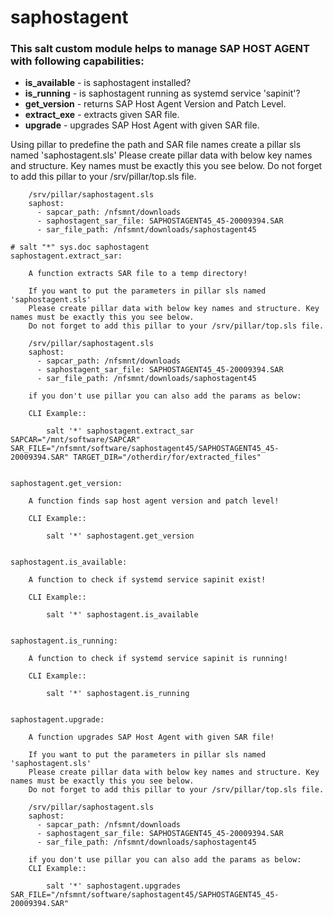# saphostagent
### This salt custom module helps to manage SAP HOST AGENT with following capabilities:
* __is_available__ - is saphostagent installed?
* __is_running__ - is saphostagent running as systemd service 'sapinit'?
* __get_version__ - returns SAP Host Agent Version and Patch Level.
* __extract_exe__ - extracts given SAR file.
* __upgrade__ - upgrades SAP Host Agent with given SAR file.

Using pillar to predefine the path and SAR file names create a pillar sls named 'saphostagent.sls'
Please create pillar data with below key names and structure. Key names must be exactly this you see below.
Do not forget to add this pillar to your /srv/pillar/top.sls file.

```
    /srv/pillar/saphostagent.sls
    saphost:
      - sapcar_path: /nfsmnt/downloads
      - saphostagent_sar_file: SAPHOSTAGENT45_45-20009394.SAR
      - sar_file_path: /nfsmnt/downloads/saphostagent45
```

```
# salt "*" sys.doc saphostagent
saphostagent.extract_sar:

    A function extracts SAR file to a temp directory!

    If you want to put the parameters in pillar sls named 'saphostagent.sls'
    Please create pillar data with below key names and structure. Key names must be exactly this you see below.
    Do not forget to add this pillar to your /srv/pillar/top.sls file.

    /srv/pillar/saphostagent.sls
    saphost:
      - sapcar_path: /nfsmnt/downloads
      - saphostagent_sar_file: SAPHOSTAGENT45_45-20009394.SAR
      - sar_file_path: /nfsmnt/downloads/saphostagent45

    if you don't use pillar you can also add the params as below:

    CLI Example::

        salt '*' saphostagent.extract_sar SAPCAR="/mnt/software/SAPCAR" SAR_FILE="/nfsmnt/software/saphostagent45/SAPHOSTAGENT45_45-20009394.SAR" TARGET_DIR="/otherdir/for/extracted_files"
    

saphostagent.get_version:

    A function finds sap host agent version and patch level!

    CLI Example::

        salt '*' saphostagent.get_version
    

saphostagent.is_available:

    A function to check if systemd service sapinit exist!

    CLI Example::

        salt '*' saphostagent.is_available
    

saphostagent.is_running:

    A function to check if systemd service sapinit is running!

    CLI Example::

        salt '*' saphostagent.is_running
    

saphostagent.upgrade:

    A function upgrades SAP Host Agent with given SAR file!

    If you want to put the parameters in pillar sls named 'saphostagent.sls'
    Please create pillar data with below key names and structure. Key names must be exactly this you see below.
    Do not forget to add this pillar to your /srv/pillar/top.sls file.

    /srv/pillar/saphostagent.sls
    saphost:
      - sapcar_path: /nfsmnt/downloads
      - saphostagent_sar_file: SAPHOSTAGENT45_45-20009394.SAR
      - sar_file_path: /nfsmnt/downloads/saphostagent45

    if you don't use pillar you can also add the params as below:
    CLI Example::

        salt '*' saphostagent.upgrades SAR_FILE="/nfsmnt/software/saphostagent45/SAPHOSTAGENT45_45-20009394.SAR"

```

